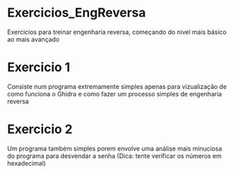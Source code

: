 # Exercicios_EngReversa
Exercicios para treinar engenharia reversa, começando do nivel mais básico ao mais avançado

# Exercicio 1
Consiste num programa extremamente simples apenas para vizualização de como funciona o Ghidra e como fazer um processo simples de engenharia reversa

# Exercicio 2
Um programa também simples porem envolve uma análise mais minuciosa do programa para desvendar a senha (Dica: tente verificar os números em hexadecimal)
